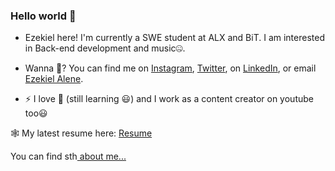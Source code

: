 ### Hello world 👋

<!--
**EzekielMisgae/EzekielMisgae** is a ✨ _special_ ✨ repository because its `README.md` (this file) appears on your GitHub profile.
-->

- Ezekiel here! I'm currently a SWE student at ALX and BiT. I am interested in Back-end development and music🤐.


- Wanna 💬? You can find me on [Instagram](https://instagram.com/ezekielmisgae), [Twitter](https://twitter.com/ezekielmisganaw), on [LinkedIn](https://www.linkedin.com/in/ezekielmisgae), or email [Ezekiel Alene](mailto:ezkielmisgae@gmail.com?subject=[GitHub]).


- ⚡ I love 🎹 (still learning 😃) and I work as a content creator on youtube too😃

🕸 My latest resume here: [Resume](https://docs.google.com/document/d/1nRcm5sjBKqCnrGOswnPRrCet2VqLZhhIIut_BzhhiWs/edit?usp=sharing)

You can find sth<a href="https://gojo.herokuapp.com/aboutme"> about me...</a>
